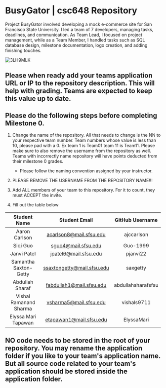 # BusyGator | csc648 Repository

Project BusyGator involved developing a mock e-commerce site for San Francisco State University. I led a team of 7 developers, managing tasks, deadlines, and communication. As Team Lead, I focused on project management, while as a Team Member, I handled tasks such as SQL database design, milestone documentation, logo creation, and adding finishing touches. 

![3LH9MLK](https://github.com/saxgetty/BusyGator/assets/67216252/6aaa92d7-2126-4b63-a2e2-701945c00c85)

## Please when ready add your teams application URL or IP to the repository description. This will help with grading. Teams are expected to keep this value up to date.

## Please do the following steps before completing Milestone 0.
1. Change the name of the repository. All that needs to change is the NN to your respective team number. Team numbers whose value is less than 10, please pad with a 0. Ex team 1 is Team01 team 11 is Team11. Please make sure to also remove the username from the repository as well. Teams with incorrectly name repository will have points deducted from their milestone 0 grades.
      - Please follow the naming convention assigned by your instructor.

1. PLEASE REMOVE THE USERNAME FROM THE REPOSITORY NAME!!!

2. Add ALL members of your team to this repository. For it to count, they must ACCEPT the invite.

3. Fill out the table below


| Student Name | Student Email | GitHub Username |
|    :---:     |     :---:     |     :---:       |
| Aaron Carlson      | acarlson8@mail.sfsu.edu               | ajccarlson                 |
| Siqi Guo      | sguo4@mail.sfsu.edu              | Guo-1999                |
| Janvi Patel      |jpatel6@mail.sfsu.edu               | pjanvi22                |
| Samantha Saxton-Getty    | ssaxtongetty@mail.sfsu.edu              |saxgetty                |
| Abdullah Sharaf      |fabdullah1@mail.sfsu.edu               |abdullahsharafsfsu                 |
| Vishal Ramanand Sharma     | vsharma5@mail.sfsu.edu              |vishals9711                 |
| Elyssa Mari Tapawan      | etapawan1@mail.sfsu.edu              | ElyssaMari                |

## NO code needs to be stored in the root of your repository. You may rename the application folder if you like to your team's application name. But all source code related to your team's application should be stored inside the application folder.
